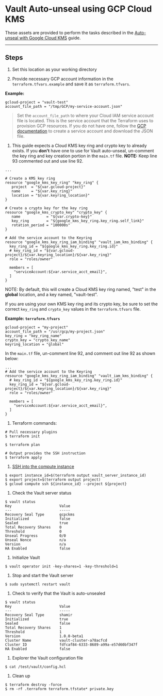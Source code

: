 # Vault Auto-unseal using GCP Cloud KMS

These assets are provided to perform the tasks described in the [Auto-unseal with Google Cloud
KMS](https://learn.hashicorp.com/vault/operations/autounseal-gcp-kms) guide.

---

## Steps

1. Set this location as your working directory

1. Provide necessary GCP account information in the `terraform.tfvars.example` and save it as `terraform.tfvars`.

  **Example:**

  ```shell
  gcloud-project = "vault-test"
  account_file_path = "/tmp/GCP/my-service-account.json"
  ```

  > Set the `account_file_path` to where your Cloud IAM service account file is located. This is the service account that the Terraform uses to provision GCP resources. If you do not have one, follow the [GCP documentation](https://cloud.google.com/docs/authentication/getting-started) to create a service account and download the JSON file. 

1. This guide expects a Cloud KMS key ring and crypto key to already exists. If you **don't** have one to use for Vault auto-unseal, un-comment the key ring and key creation portion in the `main.tf` file.  **NOTE:** Keep line 93 commented out and use line 92.

  ```shell
  ...

  # Create a KMS key ring
  resource "google_kms_key_ring" "key_ring" {
     project  = "${var.gcloud-project}"
     name     = "${var.key_ring}"
     location = "${var.keyring_location}"
  }

  # Create a crypto key for the key ring
  resource "google_kms_crypto_key" "crypto_key" {
     name            = "${var.crypto-key}"
     key_ring        = "${google_kms_key_ring.key_ring.self_link}"
     rotation_period = "100000s"
  }

  # Add the service account to the Keyring
  resource "google_kms_key_ring_iam_binding" "vault_iam_kms_binding" {
    key_ring_id = "${google_kms_key_ring.key_ring.id}"
    # key_ring_id = "${var.gcloud-project}/${var.keyring_location}/${var.key_ring}"
    role = "roles/owner"

    members = [
      "serviceAccount:${var.service_acct_email}",
    ]
  }
  ```

  NOTE: By default, this will create a Cloud KMS key ring named, "test" in the **global** location, and a key named, "vault-test".

  If you are using your own KMS key ring and its crypto key, be sure to set the correct `key_ring` and `crypto_key` values in the `terraform.tfvars` file.

  **Example: `terraform.tfvars`**

  ```
  gcloud-project = "my-project"
  account_file_path = "/usr/gcp/my-project.json"
  key_ring = "key_ring_name"
  crypto_key = "crypto_key_name"
  keyring_location = "global"
  ```

  In the `main.tf` file, un-comment line 92, and comment out line 92 as shown below:

  ```shell
  ...
  # Add the service account to the Keyring
  resource "google_kms_key_ring_iam_binding" "vault_iam_kms_binding" {
    # key_ring_id = "${google_kms_key_ring.key_ring.id}"
    key_ring_id = "${var.gcloud-project}/${var.keyring_location}/${var.key_ring}"
    role = "roles/owner"

    members = [
      "serviceAccount:${var.service_acct_email}",
    ]
  }
  ```

1. Terraform commands:

  ```shell
  # Pull necessary plugins
  $ terraform init

  $ terraform plan

  # Output provides the SSH instruction
  $ terraform apply
  ```

1. [SSH into the compute instance](https://cloud.google.com/compute/docs/instances/connecting-to-instance)

  ```plaintext
  $ export instance_id=$(terraform output vault_server_instance_id)
  $ export project=$(terraform output project)
  $ gcloud compute ssh ${instance_id} --project ${project}
  ```

1. Check the Vault server status

  ```plaintext
  $ vault status
  Key                      Value
  ---                      -----
  Recovery Seal Type       gcpckms
  Initialized              false
  Sealed                   true
  Total Recovery Shares    0
  Threshold                0
  Unseal Progress          0/0
  Unseal Nonce             n/a
  Version                  n/a
  HA Enabled               false
  ```

1. Initialize Vault

  ```plaintext
  $ vault operator init -key-shares=1 -key-threshold=1
  ```

1. Stop and start the Vault server

  ```shell
  $ sudo systemctl restart vault
  ```

1. Check to verify that the Vault is auto-unsealed

  ```plaintext
  $ vault status
  Key                      Value
  ---                      -----
  Recovery Seal Type       shamir
  Initialized              true
  Sealed                   false
  Total Recovery Shares    1
  Threshold                1
  Version                  1.0.0-beta1
  Cluster Name             vault-cluster-a78acfcd
  Cluster ID               fdfcaf84-6333-8689-a99a-e57d60bf347f
  HA Enabled               false
  ```

1. Explorer the Vault configuration file

  ```plaintext
  $ cat /test/vault/config.hcl
  ```

1. Clean up

  ```plaintext
  $ terraform destroy -force
  $ rm -rf .terraform terraform.tfstate* private.key
  ```
